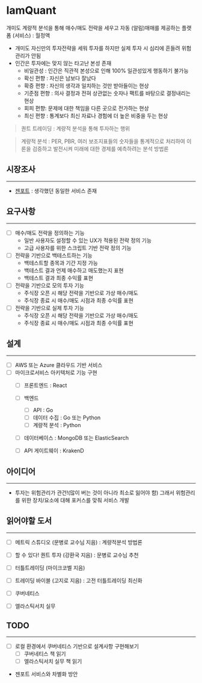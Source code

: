 # IamQuant

개미도 계량적 분석을 통해 매수/매도 전략을 세우고 자동 (알림)매매를 제공하는 플랫폼 (서비스) : 월정액

* 개미도 자신만의 투자전략을 세워 투자를 하지만 실제 투자 시 심리에 흔들려 위험 관리가 안됨
* 인간은 투자에는 맞지 않는 타고난 본성 존재
  * 비일관성 : 인간은 직관적 본성으로 인해 100% 일관성있게 행동하기 불가능
  * 확신 편향 : 자신은 남보다 잘났다
  * 확증 편향 : 자신의 생각과 일치하는 것만 받아들이는 현상
  * 기준점 편향 : 의사 결정과 전혀 상관없는 숫자나 팩트를 바탕으로 결정내리는 현상
  * 회피 편향: 문제에 대한 책임을 다른 곳으로 전가하는 현상
  * 최신 편향 : 통계보다 최신 자료나 경험에 더 높은 비중을 두는 현상

> 퀀트 트레이딩 : 계량적 분석을 통해 투자하는 행위

> 계량적 분석 : PER, PBR, 여러 보조지표들의 숫자들을 통계적으로 처리하여 이론을 검증하고 발전시켜 미래에 대한 경제를 예측하려는 분석 방법론


## 시장조사
---
* [젠포트](http://genport.newsystock.com/Common/WhyGenPort.aspx) : 생각했던 동일한 서비스 존재


## 요구사항
---
- [ ] 매수/매도 전략을 정의하는 기능
  - 일반 사용자도 설정할 수 있는 UX가 적용된 전략 정의 기능
  - 고급 사용자를 위한 스크립트 기반 전략 정의 기능
- [ ] 전략을 기반으로 백테스트하는 기능
  - 백테스트할 종목과 기간 지정 가능
  - 백테스트 결과 언제 매수하고 매도했는지 표현
  - 백테스트 결과 최종 수익률 표현
- [ ] 전략을 기반으로 모의 투자 기능
  - 주식장 오픈 시 해당 전략을 기반으로 가상 매수/매도
  - 주식장 종료 시 매수/매도 시점과 최종 수익률 표현
- [ ] 전략을 기반으로 실제 투자 기능
  - 주식장 오픈 시 해당 전략을 기반으로 가상 매수/매도
  - 주식장 종료 시 매수/매도 시점과 최종 수익률 표현


## 설계
----

- [ ] AWS 또는 Azure 클라우드 기반 서비스
- [ ] 마이크로서비스 아키텍처로 기능 구현
  - [ ] 프론트엔드 : React
  - [ ] 백엔드
    - [ ] API : Go
    - [ ] 데이터 수집 : Go 또는 Python
    - [ ] 계량적 분석 : Python
  - [ ] 데이터베이스 : MongoDB 또는 ElasticSearch
  - [ ] API 게이트웨이 : KrakenD 


## 아이디어
---

* 투자는 위험관리가 관건!(많이 버는 것이 아니라 최소로 잃어야 함) 그래서 위험관리를 위한 장치/요소에 대해 포커스를 맞춰 서비스 개발



## 읽어야할 도서
---

- [ ] 메트릭 스튜디오 (문병로 교수님 지음) : 계량적분석 방법론
- [ ] 할 수 있다! 퀀트 투자 (강환국 지음) : 문병로 교수님 추천
- [ ] 터틀트레이딩 (마이크코벨 지음)
- [ ] 트레이딩 바이블 (고지로 지음) : 고전 터틀트레이딩 최신화
- [ ] 쿠버네티스
- [ ] 엘라스틱서치 실무


## TODO
---
 - [ ] 로컬 환경에서 쿠버네티스 기반으로 설계사항 구현해보기
   - [ ] 쿠버네티스 책 읽기
   - [ ] 엘라스틱서치 실무 책 읽기
 - 젠포트 서비스와 차별화 방안